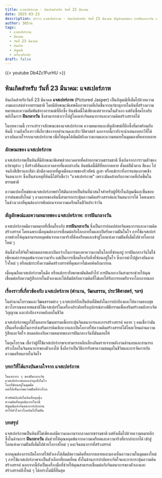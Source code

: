 ```yaml
---
title: แจสเปอร์ภาพ - หินเกิดสำหรับ วันที่ 23 มีนาคม
date: 2025-03-23
description: สำรวจ แจสเปอร์ภาพ - หินเกิดสำหรับ วันที่ 23 มีนาคม สัญลักษณ์ของ การฝันกลางวัน มาเรียนรู้ความหมายลึกซึ้งของหินพิเศษนี้
author: 365วัน
tags:
  - แจสเปอร์ภาพ
  - มีนาคม
  - วันที่ 23 มีนาคม
  - หินเกิด
  - อัญมณี
  - เครื่องประดับ
draft: false
---
```


{{< youtube Db4Zc1FurHU >}}

## หินเกิดสำหรับ วันที่ 23 มีนาคม: แจสเปอร์ภาพ

หินเกิดสำหรับวันที่ 23 มีนาคม **แจสเปอร์ภาพ** (Pictured Jasper) เป็นอัญมณีที่เต็มไปด้วยความงามและเสน่ห์จากธรรมชาติ โดยมีลักษณะพิเศษคือภาพวาดที่เกิดขึ้นจากแร่ธาตุภายในหินที่สร้างความหมายและความสัมพันธ์ทางอารมณ์ที่ลึกซึ้ง หินชนิดนี้ไม่เพียงแต่สวยงามในตัวเอง แต่ยังเชื่อมโยงกับพลังในการ **ฝันกลางวัน** ซึ่งสามารถนำเราไปสู่โลกแห่งจินตนาการและความคิดสร้างสรรค์ได้

ในบทความนี้ เราจะสำรวจลักษณะของแจสเปอร์ภาพ ความหมายและสัญลักษณ์ที่ลึกซึ้งที่มาพร้อมกับหินนี้ รวมถึงเรื่องราวที่เกี่ยวข้องจากตำนานและประวัติศาสตร์ นอกจากนี้เรายังจะนำเสนอบทกวีที่ได้แรงบันดาลใจจากแจสเปอร์ภาพ เพื่อให้คุณได้สัมผัสถึงความงามและความหมายในมุมมองที่หลากหลาย

### ลักษณะของ แจสเปอร์ภาพ

แจสเปอร์ภาพเป็นหินที่มีลักษณะพิเศษด้วยลวดลายที่คล้ายภาพวาดธรรมชาติ ซึ่งเกิดจากการรวมตัวของแร่ธาตุต่าง ๆ ที่สร้างสีสันและลวดลายที่แตกต่างกัน หินชนิดนี้มีสีที่หลากหลาย ตั้งแต่สีน้ำตาล สีแดง ไปจนถึงสีเขียวและสีดำ มักมีลวดลายที่ดูเหมือนภาพของทิวทัศน์ ภูเขา หรือแม้กระทั่งการแสดงภาพเชิงจินตนาการ ซึ่งเป็นสาเหตุที่หินนี้ได้รับชื่อว่า "แจสเปอร์ภาพ" เพราะมันคล้ายกับภาพวาดที่เกิดขึ้นในธรรมชาติ

ความแปลกใหม่ของแจสเปอร์ภาพทำให้มันกลายเป็นหินที่น่าสนใจสำหรับผู้ที่รักในอัญมณีและชื่นชอบการค้นพบสิ่งใหม่ ๆ ลวดลายของหินนี้สามารถกระตุ้นความคิดสร้างสรรค์และจินตนาการได้ โดยเฉพาะในช่วงเวลาที่คุณต้องการพักผ่อนจากความเครียดในชีวิตประจำวัน

### สัญลักษณ์และความหมายของ แจสเปอร์ภาพ: การฝันกลางวัน

แจสเปอร์ภาพมีความหมายที่เชื่อมโยงกับ **การฝันกลางวัน** ซึ่งเป็นการปลดปล่อยจินตนาการและความคิดสร้างสรรค์ โดยเฉพาะเมื่อคุณต้องการเชื่อมต่อกับโลกภายในและเปิดรับความฝันในใจ การใช้แจสเปอร์ภาพช่วยให้คุณสามารถหลุดพ้นจากความจริงที่ตึงเครียดและเข้าสู่โลกแห่งความฝันที่เต็มไปด้วยโอกาสใหม่ ๆ

หินนี้ช่วยให้จิตใจผ่อนคลายและเปิดกว้างในการมองหาความงามในโลกที่ซ่อนอยู่ การฝันกลางวันไม่ใช่เพียงแค่การหลุดพ้นจากความจริง แต่เป็นการเชื่อมโยงกับสิ่งที่ซ่อนอยู่ในใจ ซึ่งอาจนำไปสู่แรงบันดาลใจใหม่ ๆ หรือแม้กระทั่งความคิดสร้างสรรค์ที่คุณอาจไม่เคยคิดถึงมาก่อน

เมื่อคุณถือแจสเปอร์ภาพในมือ หรือแม้กระทั่งพกพามันติดตัวไป การฝันกลางวันสามารถช่วยให้คุณเชื่อมต่อกับความรู้สึกภายในตัวเองและได้สัมผัสกับความคิดที่ไม่เคยได้รับการยอมรับจากโลกภายนอก

### เรื่องราวที่เกี่ยวข้องกับ แจสเปอร์ภาพ (ตำนาน, วัฒนธรรม, ประวัติศาสตร์, ฯลฯ)

ในตำนานโบราณและวัฒนธรรมต่าง ๆ แจสเปอร์ถือเป็นหินที่มีพลังในการปกป้องและให้ความสงบสุข ชาวโบราณหลายชนชาติใช้แจสเปอร์ในเครื่องประดับหรืออุปกรณ์ทางพิธีกรรมเพื่อเสริมสร้างพลังทางจิตวิญญาณ และปกป้องจากพลังลบในชีวิต

แจสเปอร์ภาพถูกใช้ในหลายวัฒนธรรมเพื่อกระตุ้นจินตนาการและการสร้างสรรค์ หลาย ๆ คนเชื่อว่ามันเป็นเครื่องมือในการส่งเสริมการคิดเชิงบวกและเปิดโอกาสให้ความคิดสร้างสรรค์ได้ไหลเวียนผ่านความรู้สึกและจิตใจ สอดคล้องกับความหมายของการฝันกลางวันที่มันมอบให้

ในยุคโบราณ เชื่อว่าผู้ที่ใช้แจสเปอร์ภาพจะสามารถหลีกเลี่ยงอันตรายจากพลังงานด้านลบและสามารถสร้างโลกในจินตนาการของตัวเองได้ ซึ่งถือว่าเป็นวิธีการรักษาความสมดุลในชีวิตและการจัดการกับความเครียดภายในจิตใจ

### บทกวีที่ได้แรงบันดาลใจจาก แจสเปอร์ภาพ

```
ในแสงจาง ๆ ของฝันกลางวัน
แจสเปอร์ภาพบอกเล่าทุกสิ่งในใจ
โลกที่ซ่อนอยู่ในมุมมืด
เผยให้เห็นภาพความฝันที่ห่างไกล

ทิวทัศน์ลึกลับในหินที่หยุดนิ่ง
ความคิดที่หลุดพ้นจากโลกนี้
อัญมณีแห่งจินตนาการเบิกบาน
ทำให้หัวใจเราโบยบินไปในฝัน
```

### บทสรุป

แจสเปอร์ภาพเป็นหินที่ไม่เพียงแค่มีความงดงามจากลวดลายธรรมชาติ แต่ยังเต็มไปด้วยความหมายลึกซึ้งในด้านการ **ฝันกลางวัน** มันช่วยให้คุณหลุดพ้นจากความเครียดและความจริงที่ยากลำบากได้ เข้าสู่โลกแห่งความฝันที่เต็มไปด้วยโอกาสใหม่ ๆ และจินตนาการที่สร้างสรรค์

หากคุณต้องการเปิดโอกาสให้ตัวเองได้สัมผัสความคิดที่หลากหลายและมองเห็นความงามในมุมมองใหม่ ๆ การใช้แจสเปอร์ภาพจะเป็นตัวเลือกที่ยอดเยี่ยม ทั้งในด้านการบำบัดทางจิตใจและการกระตุ้นความคิดสร้างสรรค์ นอกจากนี้ยังเป็นเครื่องมือที่ช่วยให้คุณสามารถเชื่อมต่อกับจินตนาการของตัวเองและสร้างสรรค์สิ่งใหม่ ๆ ได้อย่างไม่มีที่สิ้นสุด